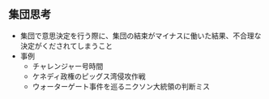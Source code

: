 ## 集団思考

- 集団で意思決定を行う際に、集団の結束がマイナスに働いた結果、不合理な決定がくだされてしまうこと
- 事例
    - チャレンジャー号時間
    - ケネディ政権のピッグス湾侵攻作戦
    - ウォーターゲート事件を巡るニクソン大統領の判断ミス